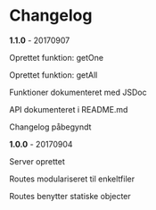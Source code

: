 # Changelog

**1.1.0** - 20170907

Oprettet funktion: getOne

Oprettet funktion: getAll

Funktioner dokumenteret med JSDoc

API dokumenteret i README.md

Changelog påbegyndt


**1.0.0** - 20170904

Server oprettet

Routes modulariseret til enkeltfiler

Routes benytter statiske objecter